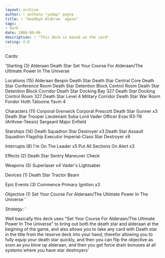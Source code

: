 ```yaml
---
layout: archive
author: ! anthony "yodap" payne
title: ! "Goodbye Alderan  again"
tags:
- Dark
date: 2000-09-06
description: ! "This deck is based on the card"
rating: 4.0
---
```

Cards: 

'Starting (3)
Alderaan
Death Star
Set Your Course For Alderaan/The Ultimate Power In The Universe

Locations (15)
Alderaan
Bespin
Death Star
Death Star Central Core
Death Star Conference Room
Death Star Detention Block Control Room
Death Star Detention Block Corridor
Death Star Docking Bay 327
Death Star Docking Control Room 327
Death Star Level 4 Military Corridor
Death Star War Room
Fondor
Hoth
Tatooine
Yavin 4

Characters (11)
Corporal Grenwick
Corporal Prescott
Death Star Gunner  x3
Death Star Trooper
Lieutenant Suba
Lord Vader
Officer Evax
R3-T6 (Arthree-Teesix)
Sergeant Major Enfield

Starships (14)
Death Squadron Star Destroyer  x3
Death Star Assault Squadron
Flagship Executor
Imperial-Class Star Destroyer  x9

Interrupts (8)
I'm On The Leader  x5
Put All Sections On Alert  x3

Effects (2)
Death Star Sentry
Maneuver Check

Weapons (5)
Superlaser  x4
Vader's Lightsaber

Devices (1)
Death Star Tractor Beam

Epic Events (3)
Commence Primary Ignition  x3

Objective (1)
Set Your Course For Alderaan/The Ultimate Power In The Universe
'

Strategy: '

Well basically this deck uses "Set Your Course For Alderaan/The Ultimate Power In The Universe" to bring out both the death star and alderaan at the begining of the game, and also allows you to take any card with Death star in the title from the reserve deck into your hand, therefor allowing you to fully equip your death star quickly, and  then you can flip the objective as soon as you blow up alderaan, and then you get force drain bonuses at all systems where you have star destroyers'